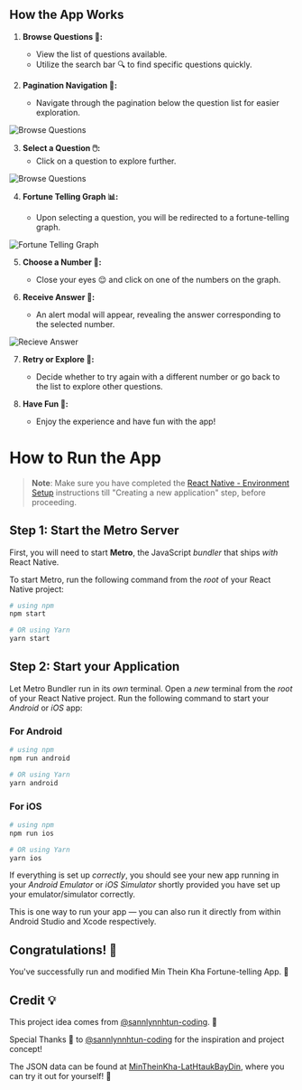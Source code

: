 ## How the App Works

1. **Browse Questions 📜:**

   - View the list of questions available.
   - Utilize the search bar 🔍 to find specific questions quickly.

2. **Pagination Navigation 📄:**

   - Navigate through the pagination below the question list for easier exploration.

![Browse Questions](docs/question_list.jpg)

3. **Select a Question 🖱️:**
   - Click on a question to explore further.

![Browse Questions](docs/search_questions.jpg)

4. **Fortune Telling Graph 📊:**

   - Upon selecting a question, you will be redirected to a fortune-telling graph.

![Fortune Telling Graph](docs/fortune_grid.jpg)

5. **Choose a Number 🔢:**

   - Close your eyes 😌 and click on one of the numbers on the graph.

6. **Receive Answer 🎉:**

   - An alert modal will appear, revealing the answer corresponding to the selected number.

![Recieve Answer](docs/answer.jpg)

7. **Retry or Explore 🔄:**

   - Decide whether to try again with a different number or go back to the list to explore other questions.

8. **Have Fun 🎉:**
   - Enjoy the experience and have fun with the app!

# How to Run the App

> **Note**: Make sure you have completed the [React Native - Environment Setup](https://reactnative.dev/docs/environment-setup) instructions till "Creating a new application" step, before proceeding.

## Step 1: Start the Metro Server

First, you will need to start **Metro**, the JavaScript _bundler_ that ships _with_ React Native.

To start Metro, run the following command from the _root_ of your React Native project:

```bash
# using npm
npm start

# OR using Yarn
yarn start
```

## Step 2: Start your Application

Let Metro Bundler run in its _own_ terminal. Open a _new_ terminal from the _root_ of your React Native project. Run the following command to start your _Android_ or _iOS_ app:

### For Android

```bash
# using npm
npm run android

# OR using Yarn
yarn android
```

### For iOS

```bash
# using npm
npm run ios

# OR using Yarn
yarn ios
```

If everything is set up _correctly_, you should see your new app running in your _Android Emulator_ or _iOS Simulator_ shortly provided you have set up your emulator/simulator correctly.

This is one way to run your app — you can also run it directly from within Android Studio and Xcode respectively.

## Congratulations! :tada:

You've successfully run and modified Min Thein Kha Fortune-telling App. :partying_face:

## Credit 💡

This project idea comes from [@sannlynnhtun-coding](https://github.com/sannlynnhtun-coding). 🙌

Special Thanks 🌟 to [@sannlynnhtun-coding](https://github.com/sannlynnhtun-coding) for the inspiration and project concept!

The JSON data can be found at [MinTheinKha-LatHtaukBayDin](https://github.com/sannlynnhtun-coding/MinTheinKha-LatHtaukBayDin), where you can try it out for yourself! 🚀
